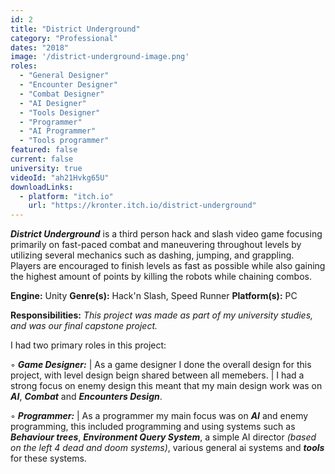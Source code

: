 ```yaml
---
id: 2
title: "District Underground"
category: "Professional"
dates: "2018"
image: '/district-underground-image.png'
roles: 
  - "General Designer"
  - "Encounter Designer"
  - "Combat Designer"
  - "AI Designer"
  - "Tools Designer"
  - "Programmer"
  - "AI Programmer"
  - "Tools programmer"
featured: false
current: false
university: true
videoId: "ah21Hvkg65U"
downloadLinks:
  - platform: "itch.io"
    url: "https://kronter.itch.io/district-underground"
---
```

***District Underground*** is a third person hack and slash video game focusing primarily on fast-paced combat and maneuvering throughout levels by utilizing several mechanics such as dashing, jumping, and grappling. Players are encouraged to finish levels as fast as possible while also gaining the highest amount of points by killing the robots while chaining combos.


**Engine:** Unity
**Genre(s):** Hack'n Slash, Speed Runner 
**Platform(s):** PC

**​Responsibilities:**
*This project was made as part of my university studies, and was our final capstone project.*

I had two primary roles in this project:

◦ ***Game Designer:***
| As a game designer I done the overall design for this project, with level design beign shared between all memebers. 
| I had a strong focus on enemy design this meant that my main design work was on ***AI***, ***Combat*** and ***Encounters Design***. 

◦ ***Programmer:***
| As a programmer my main focus was on ***AI*** and enemy programming, this included programming and using systems such as ***Behaviour trees***, ***Environment Query System***, 
a simple AI director *(based on the left 4 dead and doom systems)*, various general ai systems and ***tools*** for these systems.
